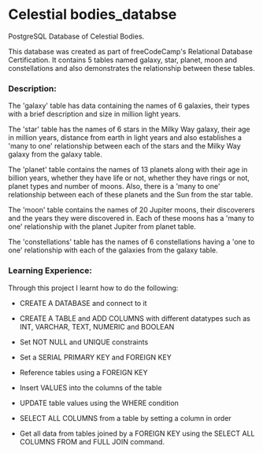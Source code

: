 # Celestial bodies_databse
PostgreSQL Database of Celestial Bodies.

This database was created as part of freeCodeCamp's Relational Database Certification.
It contains 5 tables named galaxy, star, planet, moon and constellations and also demonstrates the relationship between these tables.

### Description:

The 'galaxy' table has data containing the names of 6 galaxies, their types with a brief description and size in million light years.

The 'star' table has the names of 6 stars in the Milky Way galaxy, their age in million years, distance from earth in light years and also establishes a 'many to one' relationship between each of the stars and the Milky Way galaxy from the galaxy table.

The 'planet' table contains the names of 13 planets along with their age in billion years, whether they have life or not, whether they have rings or not, planet types and number of moons.  Also, there is a 'many to one' relationship between each of these planets and the Sun from the star table.

The 'moon' table contains the names of 20 Jupiter moons, their discoverers and the years they were discovered in. Each of these moons has a 'many to one' relationship with the planet Jupiter from planet table.

The 'constellations' table has the names of 6 constellations having a 'one to one' relationship with each of the galaxies from the galaxy table.

### Learning Experience:

Through this project I learnt how to do the following:

- CREATE A DATABASE and connect to it

- CREATE A TABLE and ADD COLUMNS with different datatypes such as INT, VARCHAR, TEXT, NUMERIC and BOOLEAN 

- Set NOT NULL and UNIQUE constraints

- Set a SERIAL PRIMARY KEY and FOREIGN KEY

- Reference tables using a FOREIGN KEY

- Insert VALUES into the columns of the table

- UPDATE table values using the WHERE condition

- SELECT ALL COLUMNS from a table by setting a column in order

- Get all data from tables joined by a FOREIGN KEY using the SELECT ALL COLUMNS FROM and FULL JOIN command.

